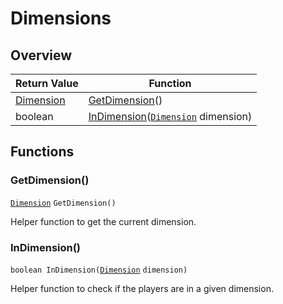 # Dimensions

## Overview

| Return Value                              | Function                                                                                        |
| ----------------------------------------- | ----------------------------------------------------------------------------------------------- |
| [Dimension](../custom-enums/dimension.md) | [GetDimension](dimensions.md#getdimension)()                                                    |
| boolean                                   | [InDimension](dimensions.md#indimension)([`Dimension`](../custom-enums/dimension.md) dimension) |

## Functions

### GetDimension()

[`Dimension`](../custom-enums/dimension.md) `GetDimension()`

Helper function to get the current dimension.

### InDimension()

`boolean InDimension(`[`Dimension`](../custom-enums/dimension.md) `dimension)`

Helper function to check if the players are in a given dimension.
